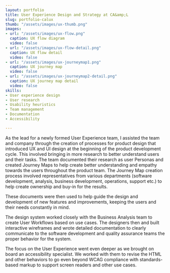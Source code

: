 ```yaml
---
layout: portfolio
title: User Experience Design and Strategy at CA&amp;L
slug: portfolio-calux
thumb: "/assets/images/ux-thumb.png"
images:
- url: "/assets/images/ux-flow.png"
  caption: UX flow diagram
  video: false
- url: "/assets/images/ux-flow-detail.png"
  caption: UX flow detail
  video: false
- url: "/assets/images/ux-journeymap1.png"
  caption: UX journey map
  video: false
- url: "/assets/images/ux-journeymap2-detail.png"
  caption: UX journey map detail
  video: false
skills:
- User experience design
- User research
- Usability heuristics
- Team management
- Documentation
- Accessibility

---
```

<p>As the lead for a newly formed User Experience team, I assisted the team and company through the creation of processes for product design that introduced UX and UI design at the beginning of the product development cycle. This involved bringing in more research to better understand users and their tasks. The team documented their research as user Personas and created Journey Maps to help create better understanding and empathy towards the users throughout the product team. The Journey Map creation process involved representatives from various departments (software development, analysis, business development, operations, support etc.) to help create ownership and buy-in for the results.</p>
<p>These documents were then used to help guide the design and development of new features and improvements, keeping the users and their needs constantly in mind.</p>
<p>The design system worked closely with the Business Analysis team to create User Workflows based on use cases. The designers then and built interactive wireframes and wrote detailed documentation to clearly communicate to the software development and quality assurance teams the proper behavior for the system.</p>
<p>The focus on the User Experience went even deeper as we brought on board an accessibility specialist. We worked with them to revise the HTML and other behaviors to go even beyond WCAG compliance with standards-based markup to support screen readers and other use cases.</p>